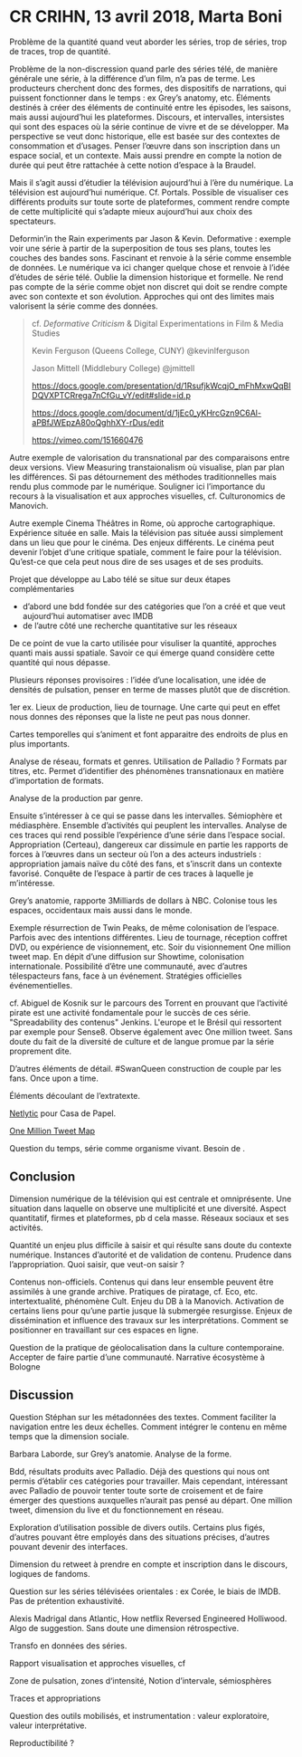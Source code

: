 # CR CRIHN, 13 avril 2018, Marta Boni

Problème de la quantité quand veut aborder les séries, trop de séries, trop de traces, trop de quantité.

Problème de la non-discression quand parle des séries télé, de manière générale une série, à la différence d’un film, n’a pas de terme. Les producteurs cherchent donc des formes, des dispositifs de narrations, qui puissent fonctionner dans le temps : ex Grey’s anatomy, etc. Éléments destinés à créer des éléments de continuité entre les épisodes, les saisons, mais aussi aujourd’hui les plateformes. Discours, et intervalles, intersistes qui sont des espaces où la série continue de vivre et de se développer. Ma perspective se veut donc historique, elle est basée sur des contextes de consommation et d’usages. Penser l’œuvre dans son inscription dans un espace social, et un contexte. Mais aussi prendre en compte la notion de durée qui peut être rattachée à cette notion d’espace à la Braudel.

Mais il s’agit aussi d’étudier la télévision aujourd’hui à l’ère du numérique. La télévision est aujourd’hui numérique. Cf. Portals. Possible de visualiser ces différents produits sur toute sorte de plateformes, comment rendre compte de cette multiplicité qui s’adapte mieux aujourd’hui aux choix des spectateurs.

Deformin’in the Rain experiments par Jason & Kevin. Deformative : exemple voir une série à partir de la superposition de tous ses plans, toutes les couches des bandes sons. Fascinant et renvoie à la série comme ensemble de données. Le numérique va ici changer quelque chose et renvoie à l’idée d’études de série télé. Oublie la dimension historique et formelle. Ne rend pas compte de la série comme objet non discret qui doit se rendre compte avec son contexte et son évolution. Approches qui ont des limites mais valorisent la série comme des données.

> cf. *Deformative Criticism* & Digital Experimentations in Film & Media Studies
>
> Kevin Ferguson (Queens College, CUNY) @kevinlferguson
>
> Jason Mittell (Middlebury College) @jmittell
>
> https://docs.google.com/presentation/d/1RsufjkWcqjO_mFhMxwQqBIDQVXPTCRrega7nCfGu_vY/edit#slide=id.p
>
> https://docs.google.com/document/d/1jEc0_yKHrcGzn9C6Al-aPBfJWEpzA80oQghhXY-rDus/edit
>
> https://vimeo.com/151660476

Autre exemple de valorisation du transnational par des comparaisons entre deux versions. View Measuring transtaionalism où visualise, plan par plan les différences. Si pas détournement des méthodes traditionnelles mais rendu plus commode par le numérique. Souligner ici l’importance du recours à la visualisation et aux approches visuelles, cf. Culturonomics de Manovich.

Autre exemple Cinema Théâtres in Rome, où approche cartographique. Expérience située en salle. Mais la télévision pas située aussi simplement dans un lieu que pour le cinéma. Des enjeux différents. Le cinéma peut devenir l’objet d‘une critique spatiale, comment le faire pour la télévision. Qu’est-ce que cela peut nous dire de ses usages et de ses produits.

Projet que développe au Labo télé se situe sur deux étapes complémentaries

- d’abord une bdd fondée sur des catégories que l’on a créé et que veut aujourd’hui automatiser avec IMDB 
- de l’autre côté une recherche quantitative sur les réseaux

De ce point de vue la carto utilisée pour visuliser la quantité, approches quanti mais aussi spatiale. Savoir ce qui émerge quand considère cette quantité qui nous dépasse.

Plusieurs réponses provisoires : l’idée d’une localisation, une idée de densités de pulsation, penser en terme de masses plutôt que de discrétion.

1er ex. Lieux de production, lieu de tournage. Une carte qui peut en effet nous donnes des réponses que la liste ne peut pas nous donner.

Cartes temporelles qui s’animent et font apparaitre des endroits de plus en plus importants.

Analyse de réseau, formats et genres. Utilisation de Palladio ? Formats par titres, etc. Permet d’identifier des phénomènes transnationaux en matière d’importation de formats. 

Analyse de la production par genre. 

Ensuite s’intéresser à ce qui se passe dans les intervalles. Sémiophère et médiasphère. Ensemble d’activités qui peuplent les intervalles. Analyse de ces traces qui rend possible l’expérience d’une série dans l’espace social. Appropriation (Certeau), dangereux car dissimule en partie les rapports de forces à l’œuvres dans un secteur où l’on a des acteurs industriels : appropriation jamais naïve du côté des fans, et s’inscrit dans un contexte favorisé. Conquête de l’espace à partir de ces traces à laquelle je m’intéresse.

Grey’s anatomie, rapporte 3Milliards de dollars à NBC. Colonise tous les espaces, occidentaux mais aussi dans le monde.

Exemple résurrection de Twin Peaks, de même colonisation de l’espace. Parfois avec des intentions différentes. Lieu de tournage, réception coffret DVD, ou expérience de visionnement, etc. Soir du visionnement One million tweet map. En dépit d’une diffusion sur Showtime, colonisation internationale. Possibilité d’être une communauté, avec d’autres télespacteurs fans, face à un événement. Stratégies officielles événementielles.

cf. Abiguel de Kosnik sur le parcours des Torrent en prouvant que l’activité pirate est une activité fondamentale pour le succès de ces série. "Spreadability des contenus" Jenkins. L'europe et le Brésil qui ressortent par exemple pour Sense8. Observe également avec One million tweet. Sans doute du fait de la diversité de culture et de langue promue par la série proprement dite.

D’autres éléments de détail. #SwanQueen construction de couple par les fans. Once upon a time.

Éléments découlant de l’extratexte.

[Netlytic](https://netlytic.org) pour Casa de Papel.

[One Million Tweet Map](https://onemilliontweetmap.com)

Question du temps, série comme organisme vivant. Besoin de .

## Conclusion

Dimension numérique de la télévision qui est centrale et omniprésente. Une situation dans laquelle on observe une multiplicité et une diversité. Aspect quantitatif, firmes et plateformes, pb d cela masse. Réseaux sociaux et ses activités. 

Quantité un enjeu plus difficile à saisir et qui résulte sans doute du contexte numérique. Instances d’autorité et de validation de contenu. Prudence dans l’appropriation. Quoi saisir, que veut-on saisir ?  

Contenus non-officiels. Contenus qui dans leur ensemble peuvent être assimilés à une grande archive. Pratiques de piratage, cf. Eco, etc. intertextualité, phénomène Cult. Enjeu du DB à la Manovich. Activation de certains liens pour qu’une partie jusque là submergée resurgisse. Enjeux de dissémination et influence des travaux sur les interprétations. Comment se positionner en travaillant sur ces espaces en ligne.

Question de la pratique de géolocalisation dans la culture contemporaine. Accepter de faire partie d’une communauté. Narrative écosystème à Bologne

## Discussion

Question Stéphan sur les métadonnées des textes. Comment faciliter la navigation entre les deux échelles. Comment intégrer le contenu en même temps que la dimension sociale.

Barbara Laborde, sur Grey’s anatomie. Analyse de la forme.

Bdd, résultats produits avec Palladio. Déjà des questions qui nous ont permis d’établir ces catégories pour travailler. Mais cependant, intéressant avec Palladio de pouvoir tenter toute sorte de croisement et de faire émerger des questions auxquelles n’aurait pas pensé au départ. One million tweet, dimension du live et du fonctionnement en réseau.

Exploration d’utilisation possible de divers outils. Certains plus figés, d’autres pouvant être employés dans des situations précises, d’autres pouvant devenir des interfaces.

Dimension du retweet à prendre en compte et inscription dans le discours, logiques de fandoms.

Question sur les séries télévisées orientales : ex Corée, le biais de IMDB. Pas de prétention exhaustivité.

Alexis Madrigal dans Atlantic, How netflix Reversed Engineered Holliwood. Algo de suggestion. Sans doute une dimension rétrospective.









Transfo en données des séries.

Rapport visualisation et approches visuelles, cf

Zone de pulsation, zones d‘intensité, Notion d’intervale, sémiosphères

Traces et appropriations

Question des outils mobilisés, et instrumentation : valeur exploratoire, valeur interprétative.

Reproductibilité ?